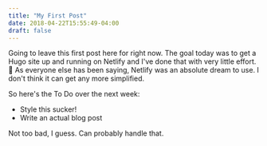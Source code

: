 ```yaml
---
title: "My First Post"
date: 2018-04-22T15:55:49-04:00
draft: false
---
```


Going to leave this first post here for right now. The goal today was to get a Hugo site up and running on Netlify and I've done that with very little effort. 💪 As everyone else has been saying, Netlify was an absolute dream to use. I don't think it can get any more simplified.

So here's the To Do over the next week:

* Style this sucker!
* Write an actual blog post

Not too bad, I guess. Can probably handle that.
